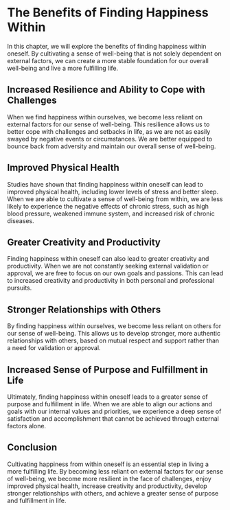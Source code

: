 The Benefits of Finding Happiness Within
=======================================================================================

In this chapter, we will explore the benefits of finding happiness within oneself. By cultivating a sense of well-being that is not solely dependent on external factors, we can create a more stable foundation for our overall well-being and live a more fulfilling life.

Increased Resilience and Ability to Cope with Challenges
--------------------------------------------------------

When we find happiness within ourselves, we become less reliant on external factors for our sense of well-being. This resilience allows us to better cope with challenges and setbacks in life, as we are not as easily swayed by negative events or circumstances. We are better equipped to bounce back from adversity and maintain our overall sense of well-being.

Improved Physical Health
------------------------

Studies have shown that finding happiness within oneself can lead to improved physical health, including lower levels of stress and better sleep. When we are able to cultivate a sense of well-being from within, we are less likely to experience the negative effects of chronic stress, such as high blood pressure, weakened immune system, and increased risk of chronic diseases.

Greater Creativity and Productivity
-----------------------------------

Finding happiness within oneself can also lead to greater creativity and productivity. When we are not constantly seeking external validation or approval, we are free to focus on our own goals and passions. This can lead to increased creativity and productivity in both personal and professional pursuits.

Stronger Relationships with Others
----------------------------------

By finding happiness within ourselves, we become less reliant on others for our sense of well-being. This allows us to develop stronger, more authentic relationships with others, based on mutual respect and support rather than a need for validation or approval.

Increased Sense of Purpose and Fulfillment in Life
--------------------------------------------------

Ultimately, finding happiness within oneself leads to a greater sense of purpose and fulfillment in life. When we are able to align our actions and goals with our internal values and priorities, we experience a deep sense of satisfaction and accomplishment that cannot be achieved through external factors alone.

Conclusion
----------

Cultivating happiness from within oneself is an essential step in living a more fulfilling life. By becoming less reliant on external factors for our sense of well-being, we become more resilient in the face of challenges, enjoy improved physical health, increase creativity and productivity, develop stronger relationships with others, and achieve a greater sense of purpose and fulfillment in life.
